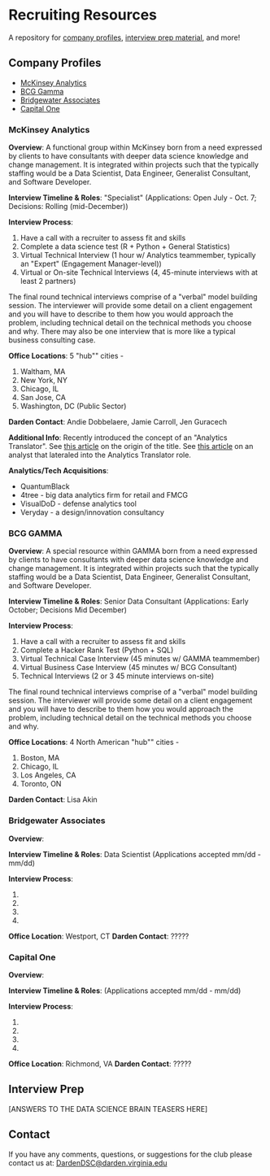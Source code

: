 # Recruiting Resources
A repository for [company profiles](#company-profiles), 
[interview prep material](#interview-prep), and more!

## Company Profiles

 - [McKinsey Analytics](#mckinsey-analytics)
 - [BCG Gamma](#bcg-gamma)
 - [Bridgewater Associates](#bridgewater-associates)
 - [Capital One](#capital-one)

### McKinsey Analytics

**Overview**: A functional group within McKinsey born from a need expressed by clients to 
have consultants with deeper data science knowledge and change management. It is 
integrated within projects such that the typically staffing would be a Data Scientist, 
Data Engineer, Generalist Consultant, and Software Developer.

**Interview Timeline & Roles**: "Specialist" (Applications: Open July - Oct. 7; Decisions: Rolling (mid-December))

**Interview Process**: 

1. Have a call with a recruiter to assess fit and skills 
2. Complete a data science test (R + Python + General Statistics) 
3. Virtual Technical Interview (1 hour w/ Analytics teammember, typically an "Expert" (Engagement Manager-level))
4. Virtual or On-site Technical Interviews (4, 45-minute interviews with at least 2 partners)

The final round technical interviews comprise of a "verbal" model building session. 
The interviewer will provide some detail on a client engagement and you will have 
to describe to them how you would approach the problem, including technical detail 
on the technical methods you choose and why. There may also be one interview that 
is more like a typical business consulting case.

**Office Locations**: 5 "hub"" cities -  

 1. Waltham, MA
 2. New York, NY
 3. Chicago, IL
 4. San Jose, CA
 5. Washington, DC (Public Sector)
 
**Darden Contact**: Andie Dobbelaere, Jamie Carroll, Jen Guracech

**Additional Info**: Recently introduced the concept of an "Analytics Translator". See [this article](https://www.mckinsey.com/about-us/new-at-mckinsey-blog/the-new-analytics-translator-from-big-data-to-big-ideas) on 
the origin of the title. See [this article](https://www.mckinsey.com/careers/meet-our-people/careers-blog/andrea) on an analyst that lateraled into the Analytics Translator role.

**Analytics/Tech Acquisitions**: 

 - QuantumBlack
 - 4tree - big data analytics firm for retail and FMCG
 - VisualDoD - defense analytics tool
 - Veryday - a design/innovation consultancy 

### BCG GAMMA

**Overview**: A special resource within GAMMA born from a need expressed by clients to 
have consultants with deeper data science knowledge and change management. It is 
integrated within projects such that the typically staffing would be a Data Scientist, 
Data Engineer, Generalist Consultant, and Software Developer. 

**Interview Timeline & Roles**: Senior Data Consultant (Applications: Early October; Decisions Mid December)

**Interview Process**: 

1. Have a call with a recruiter to assess fit and skills 
2. Complete a Hacker Rank Test (Python + SQL) 
3. Virtual Technical Case Interview (45 minutes w/ GAMMA teammember)
4. Virtual Business Case Interview (45 minutes w/ BCG Consultant)
5. Technical Interviews (2 or 3 45 minute interviews on-site)

The final round technical interviews comprise of a "verbal" model building session. 
The interviewer will provide some detail on a client engagement and you will have 
to describe to them how you would approach the problem, including technical detail 
on the technical methods you choose and why.

**Office Locations**: 4 North American "hub"" cities - 

 1. Boston, MA
 2. Chicago, IL
 3. Los Angeles, CA
 4. Toronto, ON

**Darden Contact**: Lisa Akin

### Bridgewater Associates

**Overview**: 

**Interview Timeline & Roles**: Data Scientist (Applications accepted mm/dd - mm/dd)

**Interview Process**: 

1. 
2. 
3. 
4.

**Office Location**: Westport, CT 
**Darden Contact**: ?????

### Capital One

**Overview**: 

**Interview Timeline & Roles**: (Applications accepted mm/dd - mm/dd)

**Interview Process**: 

1. 
2. 
3. 
4.

**Office Location**: Richmond, VA
**Darden Contact**: ?????

## Interview Prep

[ANSWERS TO THE DATA SCIENCE BRAIN TEASERS HERE]
 
## Contact
If you have any comments, questions, or suggestions for the club please contact 
us at: DardenDSC@darden.virginia.edu
